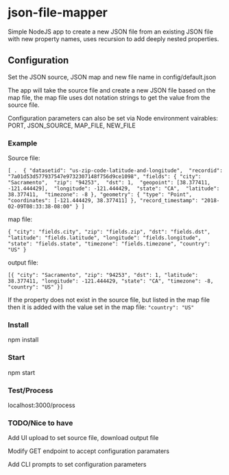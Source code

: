 # json-file-mapper
Simple NodeJS app to create a new JSON file from an existing JSON file with new property names, uses recursion to add deeply nested properties.

## Configuration
Set the JSON source, JSON map and new file name in config/default.json

The app will take the source file and create a new JSON file based on the map file, the map file uses dot notation strings to get the value from the source file.

Configuration parameters can also be set via Node environment vairables: PORT, JSON_SOURCE, MAP_FILE, NEW_FILE

### Example
Source file:

`[ . 
   {
    "datasetid": "us-zip-code-latitude-and-longitude", 
    "recordid": "7a01d53d577937547e9732307148f756d9ce1098",
    "fields": {
        "city": "Sacramento", 
        "zip": "94253", 
        "dst": 1, 
        "geopoint": [38.377411, -121.444429], 
        "longitude": -121.444429, 
        "state": "CA", 
        "latitude": 38.377411, 
        "timezone": -8
    },
    "geometry": {
        "type": "Point", 
        "coordinates": [-121.444429, 38.377411]
    },
    "record_timestamp": "2018-02-09T08:33:38-08:00"
    }
]`

map file:

`{
    "city": "fields.city",
    "zip": "fields.zip",
    "dst": "fields.dst",
    "latitude": "fields.latitude",
    "longitude": "fields.longitude",
    "state": "fields.state",
    "timezone": "fields.timezone",
    "country": "US"
}`

output file:

`[{
	"city": "Sacramento",
	"zip": "94253",
	"dst": 1,
	"latitude": 38.377411,
	"longitude": -121.444429,
	"state": "CA",
	"timezone": -8,
	"country": "US"
}]`


If the property does not exist in the source file, but listed in the map file then it is added with the value set in the map file: `"country": "US"`


### Install
npm install

### Start
npm start

### Test/Process
localhost:3000/process

### TODO/Nice to have
Add UI upload to set source file, download output file

Modify GET endpoint to accept configuration paramaters

Add CLI prompts to set configuration parameters
